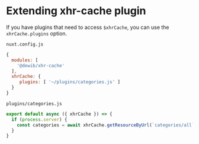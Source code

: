 # Extending xhr-cache plugin

If you have plugins that need to access `$xhrCache`, you can use the `xhrCache.plugins` option.

`nuxt.config.js`

```js
{
  modules: [
    '@dewib/xhr-cache'
  ],
  xhrCache: {
     plugins: [ '~/plugins/categories.js' ]
  }
}
```

`plugins/categories.js`

```js
export default async ({ xhrCache }) => {
  if (process.server) {
    const categories = await xhrCache.getResourceByUrl(`categories/all`)
  }
}

```
